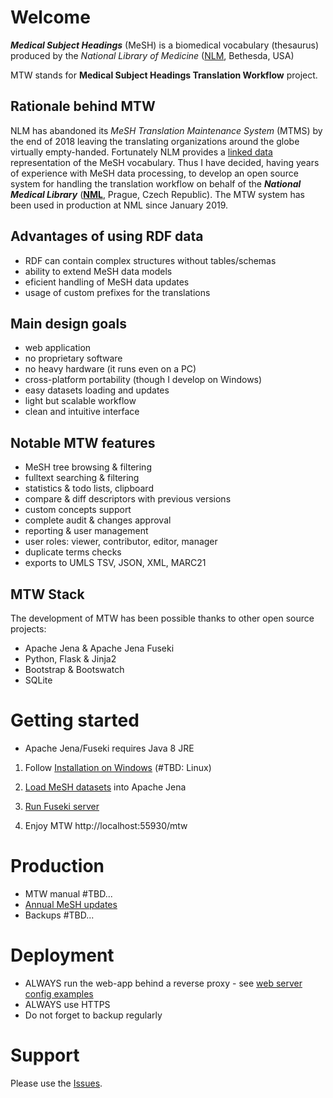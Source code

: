 # Welcome #

***Medical Subject Headings*** (MeSH) is a biomedical vocabulary (thesaurus) produced by the *National Library of Medicine* ([NLM](https://www.nlm.nih.gov/mesh/), Bethesda, USA)   

MTW stands for **Medical Subject Headings Translation Workflow** project.

## Rationale behind MTW

NLM has abandoned its *MeSH Translation Maintenance System* (MTMS) by the end of 2018 leaving the translating organizations around the globe virtually empty-handed. Fortunately NLM provides a [linked data](https://id.nlm.nih.gov/mesh/) representation of the MeSH vocabulary. Thus I have decided, having years of experience with MeSH data processing, to develop an open source system for handling the translation workflow on behalf of the ***National Medical Library*** (**[NML](https://nlk.cz)**, Prague, Czech Republic). The MTW system has been used in production at NML since January 2019.

## Advantages of using RDF data

* RDF can contain complex structures without tables/schemas
* ability to extend MeSH data models
* eficient handling of MeSH data updates
* usage of custom prefixes for the translations 

## Main design goals

* web application
* no proprietary software
* no heavy hardware (it runs even on a PC)
* cross-platform portability (though I develop on Windows)
* easy datasets loading and updates
* light but scalable workflow
* clean and intuitive interface 

## Notable MTW features

* MeSH tree browsing & filtering
* fulltext searching & filtering
* statistics & todo lists, clipboard
* compare & diff descriptors with previous versions
* custom concepts support
* complete audit & changes approval
* reporting & user management
* user roles: viewer, contributor, editor, manager
* duplicate terms checks
* exports to UMLS TSV, JSON, XML, MARC21

## MTW Stack

The development of MTW has been possible thanks to other open source projects:

* Apache Jena & Apache Jena Fuseki
* Python, Flask & Jinja2
* Bootstrap & Bootswatch
* SQLite

# Getting started

* Apache Jena/Fuseki requires Java 8 JRE

1. Follow [Installation on Windows](https://github.com/filak/MTW-MeSH/wiki/Installation-on-Windows) (\#TBD: Linux) 

2. [Load MeSH datasets](https://github.com/filak/MTW-MeSH/wiki/Loading-MeSH-datasets) into Apache Jena

3. [Run Fuseki server](https://github.com/filak/MTW-MeSH/wiki/Running-Fuseki-server)

4. Enjoy MTW http://localhost:55930/mtw

# Production

* MTW manual \#TBD... 
* [Annual MeSH updates](https://github.com/filak/MTW-MeSH/wiki/MeSH-Annual-Updates)
* Backups \#TBD...

# Deployment

* ALWAYS run the web-app behind a reverse proxy - see [web server config examples](https://github.com/filak/MTW-MeSH/wiki/Web-server-config)
* ALWAYS use HTTPS
* Do not forget to backup regularly

# Support

Please use the [Issues](https://github.com/filak/MTW-MeSH/issues).
